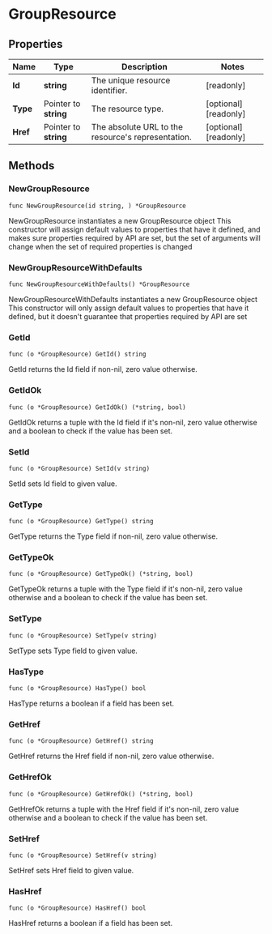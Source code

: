 # GroupResource

## Properties

|Name | Type | Description | Notes|
|------------ | ------------- | ------------- | -------------|
|**Id** | **string** | The unique resource identifier. | [readonly] |
|**Type** | Pointer to **string** | The resource type. | [optional] [readonly] |
|**Href** | Pointer to **string** | The absolute URL to the resource&#39;s representation. | [optional] [readonly] |

## Methods

### NewGroupResource

`func NewGroupResource(id string, ) *GroupResource`

NewGroupResource instantiates a new GroupResource object
This constructor will assign default values to properties that have it defined,
and makes sure properties required by API are set, but the set of arguments
will change when the set of required properties is changed

### NewGroupResourceWithDefaults

`func NewGroupResourceWithDefaults() *GroupResource`

NewGroupResourceWithDefaults instantiates a new GroupResource object
This constructor will only assign default values to properties that have it defined,
but it doesn't guarantee that properties required by API are set

### GetId

`func (o *GroupResource) GetId() string`

GetId returns the Id field if non-nil, zero value otherwise.

### GetIdOk

`func (o *GroupResource) GetIdOk() (*string, bool)`

GetIdOk returns a tuple with the Id field if it's non-nil, zero value otherwise
and a boolean to check if the value has been set.

### SetId

`func (o *GroupResource) SetId(v string)`

SetId sets Id field to given value.


### GetType

`func (o *GroupResource) GetType() string`

GetType returns the Type field if non-nil, zero value otherwise.

### GetTypeOk

`func (o *GroupResource) GetTypeOk() (*string, bool)`

GetTypeOk returns a tuple with the Type field if it's non-nil, zero value otherwise
and a boolean to check if the value has been set.

### SetType

`func (o *GroupResource) SetType(v string)`

SetType sets Type field to given value.

### HasType

`func (o *GroupResource) HasType() bool`

HasType returns a boolean if a field has been set.

### GetHref

`func (o *GroupResource) GetHref() string`

GetHref returns the Href field if non-nil, zero value otherwise.

### GetHrefOk

`func (o *GroupResource) GetHrefOk() (*string, bool)`

GetHrefOk returns a tuple with the Href field if it's non-nil, zero value otherwise
and a boolean to check if the value has been set.

### SetHref

`func (o *GroupResource) SetHref(v string)`

SetHref sets Href field to given value.

### HasHref

`func (o *GroupResource) HasHref() bool`

HasHref returns a boolean if a field has been set.


